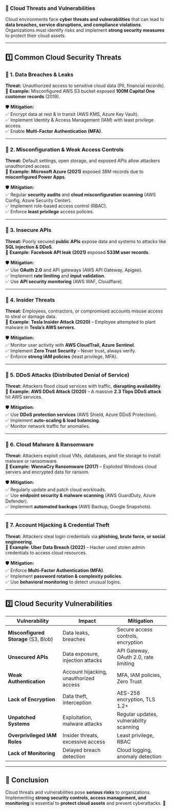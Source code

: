 ### **📌 Cloud Threats and Vulnerabilities**  

Cloud environments face **cyber threats and vulnerabilities** that can lead to **data breaches, service disruptions, and compliance violations**. Organizations must identify risks and implement **strong security measures** to protect their cloud assets.  

---

## **1️⃣ Common Cloud Security Threats**  

### **🔹 1. Data Breaches & Leaks**  
**Threat:** Unauthorized access to sensitive cloud data (PII, financial records).  
📌 **Example:** Misconfigured AWS S3 bucket exposed **100M Capital One customer records** (2019).  

🛡 **Mitigation:**  
✅ Encrypt data at rest & in transit (AWS KMS, Azure Key Vault).  
✅ Implement Identity & Access Management (IAM) with least privilege access.  
✅ Enable **Multi-Factor Authentication (MFA)**.  

---

### **🔹 2. Misconfiguration & Weak Access Controls**  
**Threat:** Default settings, open storage, and exposed APIs allow attackers unauthorized access.  
📌 **Example:** **Microsoft Azure (2021)** exposed 38M records due to **misconfigured Power Apps**.  

🛡 **Mitigation:**  
✅ Regular **security audits** and **cloud misconfiguration scanning** (AWS Config, Azure Security Center).  
✅ Implement role-based access control (RBAC).  
✅ Enforce **least privilege** access policies.  

---

### **🔹 3. Insecure APIs**  
**Threat:** Poorly secured **public APIs** expose data and systems to attacks like **SQL injection & DDoS**.  
📌 **Example:** **Facebook API leak (2021)** exposed **533M user records**.  

🛡 **Mitigation:**  
✅ Use **OAuth 2.0** and API gateways (AWS API Gateway, Apigee).  
✅ Implement **rate limiting** and **input validation**.  
✅ Use **API security monitoring** (AWS WAF, Cloudflare).  

---

### **🔹 4. Insider Threats**  
**Threat:** Employees, contractors, or compromised accounts misuse access to steal or damage data.  
📌 **Example:** **Tesla Insider Attack (2020)** – Employee attempted to plant malware in **Tesla’s AWS servers**.  

🛡 **Mitigation:**  
✅ Monitor user activity with **AWS CloudTrail, Azure Sentinel**.  
✅ Implement **Zero Trust Security** – Never trust, always verify.  
✅ Enforce **strong IAM policies** (least privilege, MFA).  

---

### **🔹 5. DDoS Attacks (Distributed Denial of Service)**  
**Threat:** Attackers flood cloud services with traffic, **disrupting availability**.  
📌 **Example:** **AWS DDoS Attack (2020)** – A massive **2.3 Tbps DDoS attack** hit AWS services.  

🛡 **Mitigation:**  
✅ Use **DDoS protection services** (AWS Shield, Azure DDoS Protection).  
✅ Implement **auto-scaling & load balancing**.  
✅ Monitor network traffic for anomalies.  

---

### **🔹 6. Cloud Malware & Ransomware**  
**Threat:** Attackers exploit cloud VMs, databases, and file storage to install malware or ransomware.  
📌 **Example:** **WannaCry Ransomware (2017)** – Exploited Windows cloud servers and encrypted data for ransom.  

🛡 **Mitigation:**  
✅ Regularly update and patch cloud workloads.  
✅ Use **endpoint security & malware scanning** (AWS GuardDuty, Azure Defender).  
✅ Implement **automated backups** (AWS Backup, Google Snapshots).  

---

### **🔹 7. Account Hijacking & Credential Theft**  
**Threat:** Attackers steal login credentials via **phishing, brute force, or social engineering**.  
📌 **Example:** **Uber Data Breach (2022)** – Hacker used stolen admin credentials to access cloud resources.  

🛡 **Mitigation:**  
✅ Enforce **Multi-Factor Authentication (MFA)**.  
✅ Implement **password rotation & complexity policies**.  
✅ Use **behavioral monitoring** to detect unusual logins.  

---

## **2️⃣ Cloud Security Vulnerabilities**  

| **Vulnerability**         | **Impact**                          | **Mitigation**                              |
|--------------------------|-----------------------------------|--------------------------------------------|
| **Misconfigured Storage** (S3, Blob) | Data leaks, breaches | Secure access controls, encryption |
| **Unsecured APIs** | Data exposure, injection attacks | API Gateway, OAuth 2.0, rate limiting |
| **Weak Authentication** | Account hijacking, unauthorized access | MFA, IAM policies, Zero Trust |
| **Lack of Encryption** | Data theft, interception | AES-256 encryption, TLS 1.2+ |
| **Unpatched Systems** | Exploitation, malware attacks | Regular updates, vulnerability scanning |
| **Overprivileged IAM Roles** | Insider threats, excessive access | Least privilege, RBAC |
| **Lack of Monitoring** | Delayed breach detection | Cloud logging, anomaly detection |

---

## **📌 Conclusion**  
Cloud threats and vulnerabilities pose **serious risks** to organizations. Implementing **strong security controls, access management, and monitoring** is essential to **protect cloud assets** and prevent cyberattacks. 🚀
